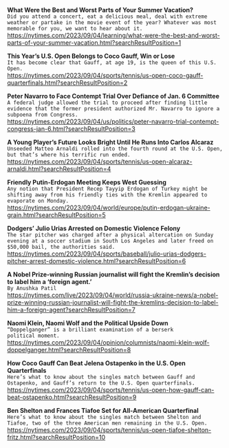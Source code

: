 **What Were the Best and Worst Parts of Your Summer Vacation?**\
`Did you attend a concert, eat a delicious meal, deal with extreme weather or partake in the movie event of the year? Whatever was most memorable for you, we want to hear about it.`\
https://nytimes.com/2023/09/04/learning/what-were-the-best-and-worst-parts-of-your-summer-vacation.html?searchResultPosition=1

**This Year’s U.S. Open Belongs to Coco Gauff, Win or Lose**\
`It has become clear that Gauff, at age 19, is the queen of this U.S. Open.`\
https://nytimes.com/2023/09/04/sports/tennis/us-open-coco-gauff-quarterfinals.html?searchResultPosition=2

**Peter Navarro to Face Contempt Trial Over Defiance of Jan. 6 Committee**\
`A federal judge allowed the trial to proceed after finding little evidence that the former president authorized Mr. Navarro to ignore a subpoena from Congress.`\
https://nytimes.com/2023/09/04/us/politics/peter-navarro-trial-contempt-congress-jan-6.html?searchResultPosition=3

**A Young Player’s Future Looks Bright Until He Runs Into Carlos Alcaraz**\
`Unseeded Matteo Arnaldi rolled into the fourth round at the U.S. Open, but that’s where his terrific run ended.`\
https://nytimes.com/2023/09/04/sports/tennis/us-open-alcaraz-arnaldi.html?searchResultPosition=4

**Friendly Putin-Erdogan Meeting Keeps West Guessing**\
`Any notion that President Recep Tayyip Erdogan of Turkey might be shifting away from his friendly ties with the Kremlin appeared to evaporate on Monday.`\
https://nytimes.com/2023/09/04/world/europe/putin-erdogan-ukraine-grain.html?searchResultPosition=5

**Dodgers’ Julio Urias Arrested on Domestic Violence Felony**\
`The star pitcher was charged after a physical altercation on Sunday evening at a soccer stadium in South Los Angeles and later freed on $50,000 bail, the authorities said.`\
https://nytimes.com/2023/09/04/sports/baseball/julio-urias-dodgers-pitcher-arrest-domestic-violence.html?searchResultPosition=6

**A Nobel Prize-winning Russian journalist will fight the Kremlin’s decision to label him a ‘foreign agent.’**\
`By Anushka Patil`\
https://nytimes.com/live/2023/09/04/world/russia-ukraine-news/a-nobel-prize-winning-russian-journalist-will-fight-the-kremlins-decision-to-label-him-a-foreign-agent?searchResultPosition=7

**Naomi Klein, Naomi Wolf and the Political Upside Down**\
`“Doppelganger” is a brilliant examination of a berserk political moment.`\
https://nytimes.com/2023/09/04/opinion/columnists/naomi-klein-wolf-doppelganger.html?searchResultPosition=8

**How Coco Gauff Can Beat Jelena Ostapenko in the U.S. Open Quarterfinals**\
`Here’s what to know about the singles match between Gauff and Ostapenko, and Gauff’s return to the U.S. Open quarterfinals.`\
https://nytimes.com/2023/09/04/sports/tennis/us-open-how-gauff-can-beat-ostapenko.html?searchResultPosition=9

**Ben Shelton and Frances Tiafoe Set for All-American Quarterfinal**\
`Here’s what to know about the singles match between Shelton and Tiafoe, two of the three American men remaining in the U.S. Open.`\
https://nytimes.com/2023/09/04/sports/tennis/us-open-tiafoe-shelton-fritz.html?searchResultPosition=10

